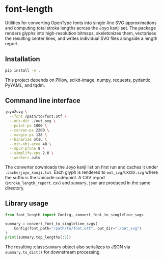 # font-length

Utilities for converting OpenType fonts into single-line SVG approximations and
computing total stroke lengths across the Joyo kanji set.  The package renders
glyphs into high-resolution bitmaps, skeletonizes them, vectorises the resulting
center lines, and writes individual SVG files alongside a length report.

## Installation

```bash
pip install -e .
```

This project depends on Pillow, scikit-image, numpy, requests, pydantic, PyYAML,
and tqdm.

## Command line interface

```bash
joyo2svg \
  --font /path/to/font.otf \
  --out-dir ./out_svg \
  --point-px 1800 \
  --canvas-px 2200 \
  --margin-px 128 \
  --binarize otsu \
  --min-obj-area 48 \
  --spur-prune 8 \
  --simplify-eps 2.0 \
  --workers auto
```

The converter downloads the Joyo kanji list on first run and caches it under
`.cache/joyo_kanji.txt`.  Each glyph is rendered to `out_svg/UXXXX.svg` where the
suffix is the Unicode codepoint.  A CSV report (`stroke_length_report.csv`) and
`summary.json` are produced in the same directory.

## Library usage

```python
from font_length import Config, convert_font_to_singleline_svgs

summary = convert_font_to_singleline_svgs(
    Config(font_path="/path/to/font.otf", out_dir="./out_svg")
)
print(summary.top_lengths[:5])
```

The resulting :class:`Summary` object also serializes to JSON via
``summary.to_dict()`` for downstream processing.
